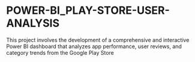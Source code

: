# POWER-BI_PLAY-STORE-USER-ANALYSIS
This project involves the development of a comprehensive and interactive Power BI dashboard that analyzes app performance, user reviews, and category trends from the Google Play Store
